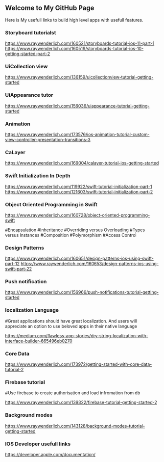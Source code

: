 ## Welcome to My GitHub Page 

Here is My usefull links to build high level apps with usefull features.

### Storyboard tutorialst

https://www.raywenderlich.com/160521/storyboards-tutorial-ios-11-part-1
https://www.raywenderlich.com/160519/storyboards-tutorial-ios-10-getting-started-part-2

### UiCollection view 

https://www.raywenderlich.com/136159/uicollectionview-tutorial-getting-started

### UiAppearance tutor

https://www.raywenderlich.com/156036/uiappearance-tutorial-getting-started

### Animation 

https://www.raywenderlich.com/173576/ios-animation-tutorial-custom-view-controller-presentation-transitions-3

### CaLayer 

https://www.raywenderlich.com/169004/calayer-tutorial-ios-getting-started

### Swift Initialization In Depth

https://www.raywenderlich.com/119922/swift-tutorial-initialization-part-1
https://www.raywenderlich.com/121603/swift-tutorial-initialization-part-2

### Object Oriented Programming in Swift

https://www.raywenderlich.com/160728/object-oriented-programming-swift

#Encapsulation
#Inheritance
#Overriding versus Overloading
#Types versus Instances
#Composition
#Polymorphism
#Access Control

### Design Patterns 

https://www.raywenderlich.com/160651/design-patterns-ios-using-swift-part-12
https://www.raywenderlich.com/160653/design-patterns-ios-using-swift-part-22

### Push notification  

https://www.raywenderlich.com/156966/push-notifications-tutorial-getting-started


### localization Language 

#Great applications should have great localization. And users will appreciate an option to use beloved apps in their native language

https://medium.com/flawless-app-stories/dry-string-localization-with-interface-builder-665496eb0270

### Core Data

https://www.raywenderlich.com/173972/getting-started-with-core-data-tutorial-2

### Firebase tutorial

#Use firebase to create authorisation and load infromation from db

https://www.raywenderlich.com/139322/firebase-tutorial-getting-started-2

### Background modes

https://www.raywenderlich.com/143128/background-modes-tutorial-getting-started

### IOS Developer usefull links

https://developer.apple.com/documentation/
